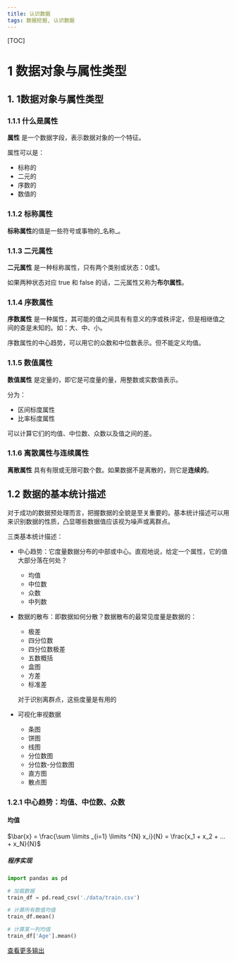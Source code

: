 ```yaml
---
title: 认识数据
tags: 数据挖掘, 认识数据
---
```


[TOC]

# 1 数据对象与属性类型

## 1. 1数据对象与属性类型

### 1.1.1 什么是属性

**属性** 是一个数据字段，表示数据对象的一个特征。

属性可以是：

- 标称的
- 二元的
- 序数的
- 数值的

### 1.1.2 标称属性

**标称属性**的值是一些符号或事物的_名称_。

### 1.1.3 二元属性

**二元属性** 是一种标称属性，只有两个类别或状态：0或1。

如果两种状态对应 true 和 false 的话，二元属性又称为**布尔属性**。

### 1.1.4 序数属性

**序数属性** 是一种属性，其可能的值之间具有有意义的序或秩评定，但是相继值之间的查是未知的。如：大、中、小。

序数属性的中心趋势，可以用它的众数和中位数表示。但不能定义均值。

### 1.1.5 数值属性

**数值属性** 是定量的，即它是可度量的量，用整数或实数值表示。

分为：

- 区间标度属性
- 比率标度属性

可以计算它们的均值、中位数、众数以及值之间的差。

### 1.1.6 离散属性与连续属性

**离散属性** 具有有限或无限可数个数。如果数据不是离散的，则它是**连续的**。

## 1.2 数据的基本统计描述

对于成功的数据预处理而言，把握数据的全貌是至关重要的。基本统计描述可以用来识别数据的性质，凸显哪些数据值应该视为噪声或离群点。

三类基本统计描述：

- 中心趋势：它度量数据分布的中部或中心。直观地说，给定一个属性，它的值大部分落在何处？

  - 均值
  - 中位数
  - 众数
  - 中列数

- 数据的散布：即数据如何分散？数据散布的最常见度量是数据的：

  - 极差
  - 四分位数
  - 四分位数极差
  - 五数概括
  - 盒图
  - 方差
  - 标准差

  对于识别离群点，这些度量是有用的

- 可视化审视数据

  - 条图
  - 饼图
  - 线图
  - 分位数图
  - 分位数-分位数图
  - 直方图
  - 散点图

### 1.2.1 中心趋势：均值、中位数、众数

#### 均值

$\bar{x} = \frac{\sum \limits _{i=1} \limits ^{N} x_i}{N} = \frac{x_1 + x_2 + … + x_N}{N}$

##### 程序实现

```python
import pandas as pd

# 加载数据
train_df = pd.read_csv('./data/train.csv')

# 计算所有数值均值
train_df.mean()

# 计算某一列均值
train_df['Age'].mean()
```

[查看更多输出](./Jupyter/show/mean.html)